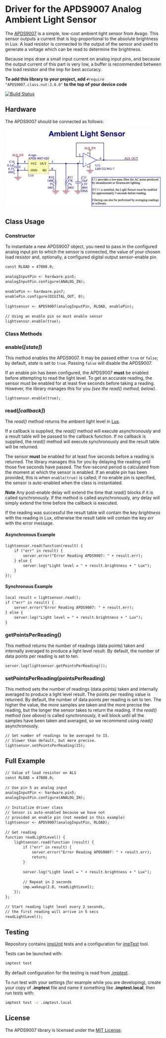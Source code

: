 Driver for the APDS9007 Analog Ambient Light Sensor
===================================

The [APDS9007](http://www.mouser.com/ds/2/38/V02-0512EN-4985.pdf) is a simple, low-cost ambient light sensor from Avago. This sensor outputs a current that is log-proportional to the absolute brightness in Lux. A load resistor is connected to the output of the sensor and used to generate a voltage which can be read to determine the brightness.

Because imps draw a small input current on analog input pins, and because the output current of this part is very low, a buffer is recommended between the load resistor and the imp for best accuracy.

**To add this library to your project, add** `#require "APDS9007.class.nut:3.0.0"` **to the top of your device code**

[![Build Status](https://travis-ci.org/electricimp/APDS9007.svg?branch=master)](https://travis-ci.org/electricimp/APDS9007)

## Hardware

The APDS9007 should be connected as follows:

![APDS9007 Circuit](./circuit.png)

## Class Usage

### Constructor

To instantiate a new APDS9007 object, you need to pass in the configured analog input pin to which the sensor is connected, the value of your chosen load resistor and, optionally, a configured digital output sensor-enable pin.

```squirrel
const RLOAD = 47000.0;

analogInputPin <- hardware.pin5;
analogInputPin.configure(ANALOG_IN);

enablePin <- hardware.pin7;
enablePin.configure(DIGITAL_OUT, 0);

lightsensor <- APDS9007(analogInputPin, RLOAD, enablePin);

// Using an enable pin so must enable sensor
lightsensor.enable(true);
```

### Class Methods

### enable(*[state]*)

This method enables the APDS9007. It may be passed either `true` or `false`; by default, *state* is set to `true`. Passing `false` will disable the APDS9007.

If an enable pin has been configured, the APDS9007 **must** be enabled before attempting to read the light level. To get an accurate reading, the sensor must be enabled for at least five seconds before taking a reading. However, the library manages this for you *(see the *read()* method, below)*.


```squirrel
lightsensor.enable(true);
```

### read(*[callback]*)

The *read()* method returns the ambient light level in [Lux](http://en.wikipedia.org/wiki/Lux).

If a callback is supplied, the *read()* method will execute asynchronously and a result table will be passed to the callback function. If no callback is supplied, the *read()* method will execute synchronously and the result table will be returned.

The sensor **must** be enabled for at least five seconds before a reading is returned. The library manages this for you by delaying the reading until those five seconds have passed. The five-second period is calculated from the moment at which the sensor is enabled. If an enable pin has been provided, this is when `enable(true)` is called; if no enable pin is specified, the sensor is auto-enabled when the class is instantiated.

**Note** Any post-enable delay will extend the time that *read()* blocks if it is called synchronously. If the method is called asynchronously, any delay will simply extend the time before the callback is executed.

If the reading was successful the result table will contain the key *brightness* with the reading in Lux, otherwise the result table will contain the key *err* with the error message.

#### Asynchronous Example ####

```squirrel
lightsensor.read(function(result) {
    if ("err" in result) {
        server.error("Error Reading APDS9007: " + result.err);
    } else {
        server.log("Light level = " + result.brightness + " Lux");
    }
});
```

#### Synchronous Example ####

```squirrel
local result = lightsensor.read();
if ("err" in result) {
    server.error("Error Reading APDS9007: " + result.err);
} else {
    server.log("Light level = " + result.brightness + " Lux");
}
```

### getPointsPerReading()

This method returns the number of readings (data points) taken and internally averaged to produce a light level result. By default, the number of data points per reading is set to ten.

```squirrel
server.log(lightsensor.getPointsPerReading());
```

### setPointsPerReading(pointsPerReading)

This method sets the number of readings (data points) taken and internally averaged to produce a light level result. The points per reading value is returned. By default, the number of data points per reading is set to ten. The higher the value, the more samples are taken and the more precise the reading, but the longer the sensor takes to return the reading. If the *read()* method *(see above)* is called synchronously, it will block until all the samples have been taken and averaged, so we recommend using *read()* asynchronously.

```squirrel
// Set number of readings to be averaged to 15.
// Slower than default, but more precise.
lightsensor.setPointsPerReading(15);
```

## Full Example

```squirrel
// Value of load resistor on ALS
const RLOAD = 47000.0;

// Use pin 5 as analog input
analogInputPin <- hardware.pin5;
analogInputPin.configure(ANALOG_IN);

// Initialize driver class
// Sensor is auto-enabled because we have not
// provided an enable pin (not needed in this example)
lightsensor <- APDS9007(analogInputPin, RLOAD);

// Get reading
function readLightLevel() {
    lightsensor.read(function (result) {
        if ("err" in result) {
            server.error("Error Reading APDS9007: " + result.err);
            return;
        }

        server.log("Light level = " + result.brightness + " Lux");

        // Repeat in 2 seconds
        imp.wakeup(2.0, readLightLevel);
    });
};

// Start reading light level every 2 seconds,
// the first reading will arrive in 5 secs
readLightLevel();
```

## Testing

Repository contains [impUnit](https://github.com/electricimp/impUnit) tests and a configuration for [impTest](https://github.com/electricimp/impTest) tool.

Tests can be launched with:

```bash
imptest test
```

By default configuration for the testing is read from [.imptest](https://github.com/electricimp/impTest/blob/develop/docs/imptest-spec.md).

To run test with your settings (for example while you are developing), create your copy of **.imptest** file and name it something like **.imptest.local**, then run tests with:

 ```bash
 imptest test -c .imptest.local
 ```

## License

The APDS9007 library is licensed under the [MIT License](./LICENSE).
